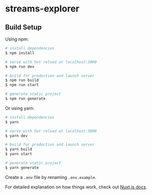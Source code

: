 # streams-explorer

## Build Setup

Using npm:

```bash
# install dependencies
$ npm install

# serve with hot reload at localhost:3000
$ npm run dev

# build for production and launch server
$ npm run build
$ npm run start

# generate static project
$ npm run generate
```

Or using yarn:

```bash
# install dependencies
$ yarn

# serve with hot reload at localhost:3000
$ yarn dev

# build for production and launch server
$ yarn build
$ yarn start

# generate static project
$ yarn generate
```

Create a `.env` file by renaming `.env.example`.

For detailed explanation on how things work, check out [Nuxt.js docs](https://nuxtjs.org).
